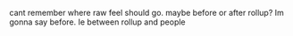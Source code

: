 cant remember where raw feel should go. maybe before or after rollup? Im gonna say before.
Ie between rollup and people